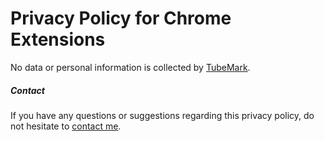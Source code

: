 # Privacy Policy for Chrome Extensions

No data or personal information is collected by [TubeMark](https://chrome.google.com/webstore/detail/tubemark/lhpnjmlibhnkegajheajbkcmdjglaljo).

##### Contact

If you have any questions or suggestions regarding this privacy policy, do not hesitate to [contact me](https://sagardahal.info.np).